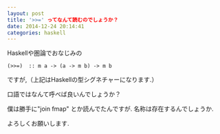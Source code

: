 ```yaml
---
layout: post
title: '>>=' ってなんて読むのでしょうか？
date: 2014-12-24 20:14:41
categories: haskell
---
```

<p>Haskellや圏論でおなじみの</p>

<pre><code>(&gt;&gt;=)  :: m a -&gt; (a -&gt; m b) -&gt; m b
</code></pre>

<p>ですが,（上記はHaskellの型シグネチャーになります.）</p>

<p>口語ではなんて呼べば良いんでしょうか？</p>

<p>僕は勝手に"join fmap" とか読んでたんですが. 名称は存在するんでしょうか.</p>

<p>よろしくお願いします.</p>
